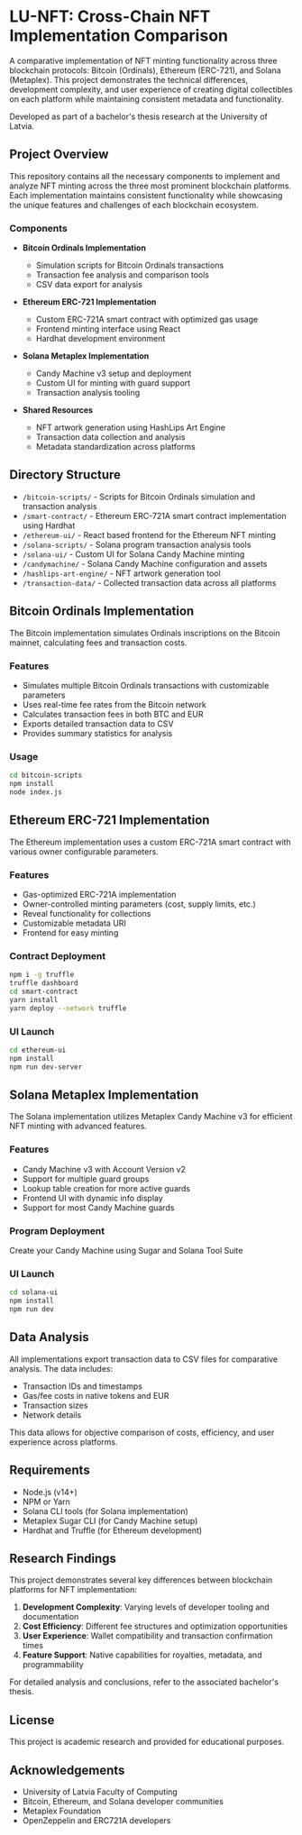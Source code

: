 # LU-NFT: Cross-Chain NFT Implementation Comparison

A comparative implementation of NFT minting functionality across three blockchain protocols: Bitcoin (Ordinals), Ethereum (ERC-721), and Solana (Metaplex). This project demonstrates the technical differences, development complexity, and user experience of creating digital collectibles on each platform while maintaining consistent metadata and functionality.

Developed as part of a bachelor's thesis research at the University of Latvia.

## Project Overview

This repository contains all the necessary components to implement and analyze NFT minting across the three most prominent blockchain platforms. Each implementation maintains consistent functionality while showcasing the unique features and challenges of each blockchain ecosystem.

### Components

- **Bitcoin Ordinals Implementation**
  - Simulation scripts for Bitcoin Ordinals transactions
  - Transaction fee analysis and comparison tools
  - CSV data export for analysis

- **Ethereum ERC-721 Implementation**
  - Custom ERC-721A smart contract with optimized gas usage
  - Frontend minting interface using React
  - Hardhat development environment

- **Solana Metaplex Implementation**
  - Candy Machine v3 setup and deployment
  - Custom UI for minting with guard support
  - Transaction analysis tooling

- **Shared Resources**
  - NFT artwork generation using HashLips Art Engine
  - Transaction data collection and analysis
  - Metadata standardization across platforms

## Directory Structure

- `/bitcoin-scripts/` - Scripts for Bitcoin Ordinals simulation and transaction analysis
- `/smart-contract/` - Ethereum ERC-721A smart contract implementation using Hardhat
- `/ethereum-ui/` - React based frontend for the Ethereum NFT minting
- `/solana-scripts/` - Solana program transaction analysis tools
- `/solana-ui/` - Custom UI for Solana Candy Machine minting
- `/candymachine/` - Solana Candy Machine configuration and assets
- `/hashlips-art-engine/` - NFT artwork generation tool
- `/transaction-data/` - Collected transaction data across all platforms

## Bitcoin Ordinals Implementation

The Bitcoin implementation simulates Ordinals inscriptions on the Bitcoin mainnet, calculating fees and transaction costs.

### Features

- Simulates multiple Bitcoin Ordinals transactions with customizable parameters
- Uses real-time fee rates from the Bitcoin network
- Calculates transaction fees in both BTC and EUR
- Exports detailed transaction data to CSV
- Provides summary statistics for analysis

### Usage

```bash
cd bitcoin-scripts
npm install
node index.js
```

## Ethereum ERC-721 Implementation

The Ethereum implementation uses a custom ERC-721A smart contract with various owner configurable parameters.

### Features

- Gas-optimized ERC-721A implementation
- Owner-controlled minting parameters (cost, supply limits, etc.)
- Reveal functionality for collections
- Customizable metadata URI
- Frontend for easy minting

### Contract Deployment

```bash
npm i -g truffle
truffle dashboard
cd smart-contract
yarn install
yarn deploy --network truffle
```

### UI Launch

```bash
cd ethereum-ui
npm install
npm run dev-server
```

## Solana Metaplex Implementation

The Solana implementation utilizes Metaplex Candy Machine v3 for efficient NFT minting with advanced features.

### Features

- Candy Machine v3 with Account Version v2
- Support for multiple guard groups
- Lookup table creation for more active guards
- Frontend UI with dynamic info display
- Support for most Candy Machine guards

### Program Deployment

Create your Candy Machine using Sugar and Solana Tool Suite

### UI Launch

```bash
cd solana-ui
npm install
npm run dev
```

## Data Analysis

All implementations export transaction data to CSV files for comparative analysis. The data includes:
- Transaction IDs and timestamps
- Gas/fee costs in native tokens and EUR
- Transaction sizes
- Network details

This data allows for objective comparison of costs, efficiency, and user experience across platforms.

## Requirements

- Node.js (v14+)
- NPM or Yarn
- Solana CLI tools (for Solana implementation)
- Metaplex Sugar CLI (for Candy Machine setup)
- Hardhat and Truffle (for Ethereum development)

## Research Findings

This project demonstrates several key differences between blockchain platforms for NFT implementation:

1. **Development Complexity**: Varying levels of developer tooling and documentation
2. **Cost Efficiency**: Different fee structures and optimization opportunities
3. **User Experience**: Wallet compatibility and transaction confirmation times
4. **Feature Support**: Native capabilities for royalties, metadata, and programmability

For detailed analysis and conclusions, refer to the associated bachelor's thesis.

## License

This project is academic research and provided for educational purposes.

## Acknowledgements

- University of Latvia Faculty of Computing
- Bitcoin, Ethereum, and Solana developer communities
- Metaplex Foundation
- OpenZeppelin and ERC721A developers
